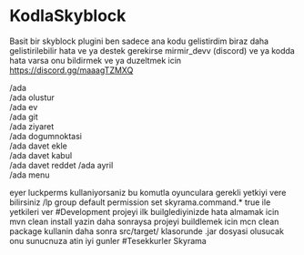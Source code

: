 # KodlaSkyblock
Basit bir skyblock plugini
ben sadece ana kodu gelistirdim 
biraz daha gelistirilebilir
hata ve ya destek gerekirse mirmir_devv (discord)
ve ya kodda hata varsa onu bildirmek ve ya duzeltmek icin 
https://discord.gg/maaagTZMXQ





/ada                   
/ada olustur              
/ada ev                    
/ada git <oyuncu>          
/ada ziyaret <oyuncu>      
/ada dogumnoktasi          
/ada davet ekle <oyuncu>   
/ada davet kabul <oyuncu>  
/ada davet reddet <oyuncu> 
/ada ayril           
/ada menu     


eyer luckperms kullaniyorsaniz bu komutla oyunculara gerekli yetkiyi vere bilirsiniz
/lp group default permission set skyrama.command.* true
ile yetkileri ver 
#Development
projeyi ilk builglediyinizde hata almamak icin
mvn clean install yazin daha sonraysa projeyi buildlemek icin 
mcn clean package
kullanin daha sonra src/target/ klasorunde .jar dosyasi olusucak onu sunucnuza atin iyi gunler 
#Tesekkurler Skyrama
